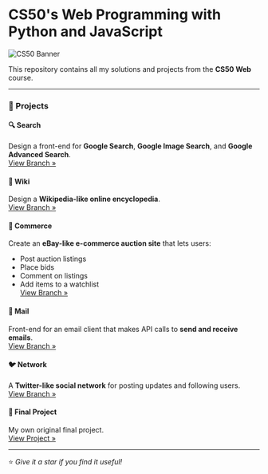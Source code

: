 # CS50's Web Programming with Python and JavaScript

![CS50 Banner](https://example.com/path/to/image.png)

This repository contains all my solutions and projects from the **CS50 Web** course.

---

### 📂 Projects

#### 🔍 Search
Design a front-end for **Google Search**, **Google Image Search**, and **Google Advanced Search**.  
[View Branch »](https://github.com/YourUserName/YourRepo/tree/web50/projects/2020/x/search)

#### 📝 Wiki
Design a **Wikipedia-like online encyclopedia**.  
[View Branch »](https://github.com/YourUserName/YourRepo/tree/web50/projects/2020/x/wiki)

#### 🛒 Commerce
Create an **eBay-like e-commerce auction site** that lets users:
* Post auction listings
* Place bids
* Comment on listings
* Add items to a watchlist  
[View Branch »](https://github.com/YourUserName/YourRepo/tree/web50/projects/2020/x/commerce)

#### 📧 Mail
Front-end for an email client that makes API calls to **send and receive emails**.  
[View Branch »](https://github.com/YourUserName/YourRepo/tree/web50/projects/2020/x/mail)

#### 🐦 Network
A **Twitter-like social network** for posting updates and following users.  
[View Branch »](https://github.com/YourUserName/YourRepo/tree/web50/projects/2020/x/network)

#### 🌟 Final Project
My own original final project.  
[View Project »](https://github.com/YourUserName/YourRepo/tree/main/final-project)

---

⭐️ *Give it a star if you find it useful!*

